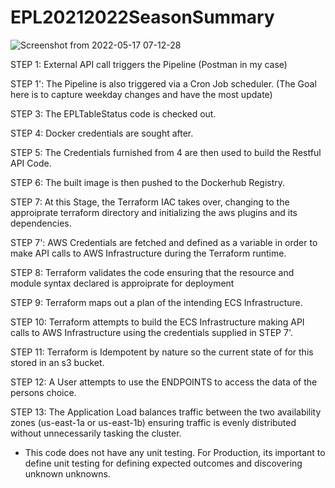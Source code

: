 # EPL20212022SeasonSummary

![Screenshot from 2022-05-17 07-12-28](https://user-images.githubusercontent.com/25004712/168808222-6a343fa1-18c1-4501-98ca-f11fe32603db.png)

STEP 1: External API call triggers the Pipeline (Postman in my case)

STEP 1': The Pipeline is also triggered via a Cron Job scheduler. (The Goal here is to capture weekday changes and have the most update)

STEP 3: The EPLTableStatus code  is checked out.

STEP 4: Docker credentials are sought after.

STEP 5: The Credentials furnished from 4 are then used to build the Restful API Code.

STEP 6: The built image is then pushed to the Dockerhub Registry.

STEP 7: At this Stage, the Terraform IAC takes over, changing to the approiprate terraform directory and initializing the aws plugins and its dependencies.

STEP 7': AWS Credentials are fetched and defined as a variable in order to make API calls to AWS Infrastructure during the Terraform runtime.

STEP 8: Terraform validates the code ensuring that the resource and module syntax declared is approiprate for deployment

STEP 9: Terraform maps out a plan of the intending ECS Infrastructure.

STEP 10:  Terraform attempts to build the ECS Infrastructure making API calls to AWS Infrastructure using the credentials supplied in STEP 7'.

STEP 11: Terraform is Idempotent by nature so the current state of for this stored in an s3 bucket.

STEP 12: A User attempts to use the ENDPOINTS to access the data of the persons choice.

STEP 13: The Application Load balances traffic between the two availability zones (us-east-1a or us-east-1b) ensuring traffic is evenly distributed without unnecessarily tasking the cluster.

* This code does not have any unit testing. For Production, its important to define unit testing for defining expected outcomes and discovering unknown unknowns.
